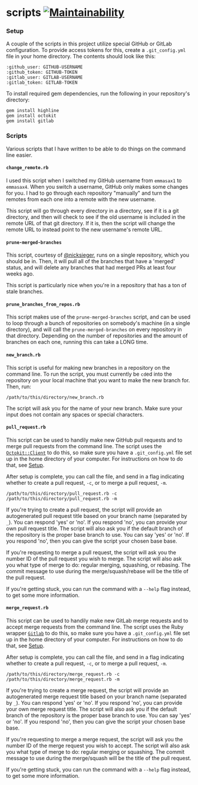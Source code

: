 # scripts [![Maintainability](https://api.codeclimate.com/v1/badges/ce1bdd719cc21b7c22a6/maintainability)](https://codeclimate.com/github/emmasax4/scripts/maintainability)

### Setup

A couple of the scripts in this project utilize special GitHub or GitLab configuration. To provide access tokens for this, create a `.git_config.yml` file in your home directory. The contents should look like this:

```
:github_user: GITHUB-USERNAME
:github_token: GITHUB-TOKEN
:gitlab_user: GITLAB-USERNAME
:gitlab_token: GITLAB-TOKEN
```

To install required gem dependencies, run the following in your repository's directory:

```
gem install highline
gem install octokit
gem install gitlab
```

### Scripts

Various scripts that I have written to be able to do things on the command line easier.

#### `change_remote.rb`

I used this script when I switched my GitHub username from `emmasax1` to `emmasax4`. When you switch a username, GitHub only makes some changes for you. I had to go through each repository "manually" and turn the remotes from each one into a remote with the new username.

This script will go through every directory in a directory, see if it is a git directory, and then will check to see if the old username is included in the remote URL of that git directory. If it is, then the script will change the remote URL to instead point to the new username's remote URL.

#### `prune-merged-branches`

This script, courtesy of [@nicksieger](https://github.com/nicksieger), runs on a single repository, which you should be in. Then, it will pull all of the branches that have a 'merged' status, and will delete any branches that had merged PRs at least four weeks ago.

This script is particularly nice when you're in a repository that has a ton of stale branches.

#### `prune_branches_from_repos.rb`

This script makes use of the `prune-merged-branches` script, and can be used to loop through a bunch of repositories on somebody's machine (in a single directory), and will call the `prune-merged-branches` on every repository in that directory. Depending on the number of repositories and the amount of branches on each one, running this can take a LONG time.

#### `new_branch.rb`

This script is useful for making new branches in a repository on the command line. To run the script, you must currently be `cd`ed into the repository on your local machine that you want to make the new branch for. Then, run:

```
/path/to/this/directory/new_branch.rb
```

The script will ask you for the name of your new branch. Make sure your input does not contain any spaces or special characters.

#### `pull_request.rb`

This script can be used to handily make new GitHub pull requests and to merge pull requests from the command line. The script uses the [`Octokit::Client`](https://octokit.github.io/octokit.rb/Octokit/Client.html) to do this, so make sure you have a `.git_config.yml` file set up in the home directory of your computer. For instructions on how to do that, see [Setup](#setup).

After setup is complete, you can call the file, and send in a flag indicating whether to create a pull request, `-c`, or to merge a pull request, `-m`.

```
/path/to/this/directory/pull_request.rb -c
/path/to/this/directory/pull_request.rb -m
```

If you're trying to create a pull request, the script will provide an autogenerated pull request title based on your branch name (separated by `_`). You can respond 'yes' or 'no'. If you respond 'no', you can provide your own pull request title. The script will also ask you if the default branch of the repository is the proper base branch to use. You can say 'yes' or 'no'. If you respond 'no', then you can give the script your chosen base base.

If you're requesting to merge a pull request, the script will ask you the number ID of the pull request you wish to merge. The script will also ask you what type of merge to do: regular merging, squashing, or rebasing. The commit message to use during the merge/squash/rebase will be the title of the pull request.

If you're getting stuck, you can run the command with a `--help` flag instead, to get some more information.

#### `merge_request.rb`

This script can be used to handily make new GitLab merge requests and to accept merge requests from the command line. The script uses the Ruby wrapper [`Gitlab`](https://github.com/NARKOZ/gitlab) to do this, so make sure you have a `.git_config.yml` file set up in the home directory of your computer. For instructions on how to do that, see [Setup](#setup).

After setup is complete, you can call the file, and send in a flag indicating whether to create a pull request, `-c`, or to merge a pull request, `-m`.

```
/path/to/this/directory/merge_request.rb -c
/path/to/this/directory/merge_request.rb -m
```

If you're trying to create a merge request, the script will provide an autogenerated merge request title based on your branch name (separated by `_`). You can respond 'yes' or 'no'. If you respond 'no', you can provide your own merge request title. The script will also ask you if the default branch of the repository is the proper base branch to use. You can say 'yes' or 'no'. If you respond 'no', then you can give the script your chosen base base.

If you're requesting to merge a merge request, the script will ask you the number ID of the merge request you wish to accept. The script will also ask you what type of merge to do: regular merging or squashing. The commit message to use during the merge/squash will be the title of the pull request.

If you're getting stuck, you can run the command with a `--help` flag instead, to get some more information.
